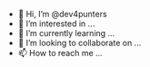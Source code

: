 - 👋 Hi, I’m @dev4punters
- 👀 I’m interested in ...
- 🌱 I’m currently learning ...
- 💞️ I’m looking to collaborate on ...
- 📫 How to reach me ...

<!---
dev4punters/dev4punters is a ✨ special ✨ repository because its `README.md` (this file) appears on your GitHub profile.
You can click the Preview link to take a look at your changes.
--->
